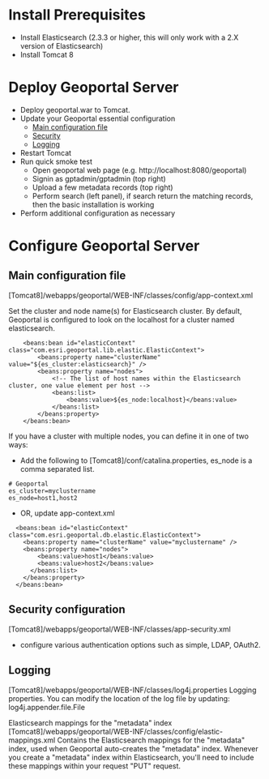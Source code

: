 # Install Prerequisites

- Install Elasticsearch (2.3.3 or higher, this will only work with a 2.X version of Elasticsearch)
- Install Tomcat 8

# Deploy Geoportal Server

- Deploy geoportal.war to Tomcat.
- Update your Geoportal essential configuration
  - [Main configuration file](#main-configuration-file)
  - [Security](#security-configuration)
  - [Logging](#logging)
- Restart Tomcat
- Run quick smoke test
  - Open geoportal web page (e.g. http://localhost:8080/geoportal)
  - Signin as gptadmin/gptadmin (top right)
  - Upload a few metadata records (top right)
  - Perform search (left panel), if search return the matching records, then the basic installation is working
- Perform additional configuration as necessary

# Configure Geoportal Server

## Main configuration file

[Tomcat8]/webapps/geoportal/WEB-INF/classes/config/app-context.xml

Set the cluster and node name(s) for Elasticsearch cluster. By default, Geoportal is configured to look on the localhost for a cluster named elasticsearch. 
```
	<beans:bean id="elasticContext" class="com.esri.geoportal.lib.elastic.ElasticContext">
		<beans:property name="clusterName" value="${es_cluster:elasticsearch}" />
		<beans:property name="nodes">
			<!-- The list of host names within the Elasticsearch cluster, one value element per host -->
			<beans:list>
				<beans:value>${es_node:localhost}</beans:value>
			</beans:list>
		</beans:property>
	</beans:bean>  
```
If you have a cluster with multiple nodes, you can define it in one of two ways:

- Add the following to [Tomcat8]/conf/catalina.properties, es_node is a comma separated list.	
```
# Geoportal
es_cluster=myclustername
es_node=host1,host2

```	
- OR, update app-context.xml
```	
  <beans:bean id="elasticContext" class="com.esri.geoportal.db.elastic.ElasticContext">
    <beans:property name="clusterName" value="myclustername" />
    <beans:property name="nodes">
        <beans:value>host1</beans:value>
        <beans:value>host2</beans:value>
      </beans:list>
    </beans:property>
  </beans:bean>  
```	
## Security configuration
[Tomcat8]/webapps/geoportal/WEB-INF/classes/app-security.xml
- configure various authentication options such as simple, LDAP, OAuth2.

## Logging
[Tomcat8]/webapps/geoportal/WEB-INF/classes/log4j.properties
Logging properties. You can modify the location of the log file by updating:
log4j.appender.file.File

Elasticsearch mappings for the "metadata" index
[Tomcat8]/webapps/geoportal/WEB-INF/classes/config/elastic-mappings.xml
Contains the Elasticsearch mappings for the "metadata" index, used 
when Geoportal auto-creates the "metadata" index.
Whenever you create a "metadata" index within Elasticsearch, you'll 
need to include these mappings within your request "PUT" request.